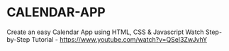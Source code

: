 # CALENDAR-APP
Create an easy Calendar App using HTML, CSS &amp; Javascript Watch Step-by-Step Tutorial - https://www.youtube.com/watch?v=QSel3ZwJvhY
